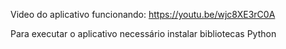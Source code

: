 Video do aplicativo funcionando: https://youtu.be/wjc8XE3rC0A

Para executar o aplicativo necessário instalar bibliotecas Python
